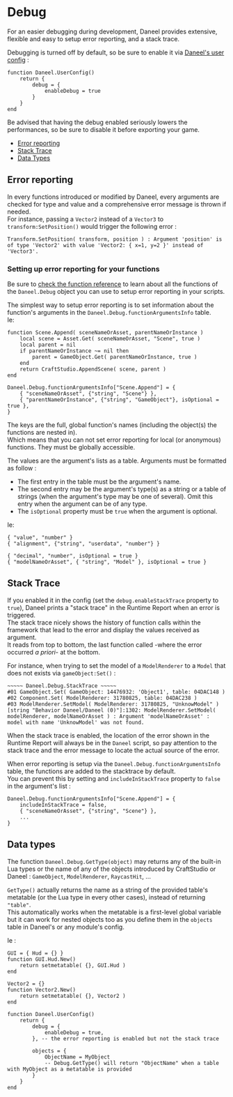 # Debug

For an easier debugging during development, Daneel provides extensive, flexible and easy to setup error reporting, and a stack trace.

Debugging is turned off by default, so be sure to enable it via [Daneel's user config](/docs/setup#configuration) :

    function Daneel.UserConfig()
        return {
            debug = {
                enableDebug = true
            }
        }
    end

Be advised that having the debug enabled seriously lowers the performances, so be sure to disable it before exporting your game.

- [Error reporting](#error-reporting)
- [Stack Trace](#stack-trace)
- [Data Types](#data-types)


<a name="error-reporting"></a>
## Error reporting

In every functions introduced or modified by Daneel, every arguments are checked for type and value and a comprehensive error message is thrown if needed.  
For instance, passing a `Vector2` instead of a `Vector3` to `transform:SetPosition()` would trigger the following error :  

    Transform.SetPosition( transform, position ) : Argument 'position' is of type 'Vector2' with value 'Vector2: { x=1, y=2 }' instead of 'Vector3'.


<a name="setup-error-reporting"></a>
### Setting up error reporting for your functions

Be sure to [check the function reference](../function-reference) to learn about all the functions of the `Daneel.Debug` object you can use to setup error reporting in your scripts.

The simplest way to setup error reporting is to set information about the function's arguments in the `Daneel.Debug.functionArgumentsInfo` table.  
Ie:

    function Scene.Append( sceneNameOrAsset, parentNameOrInstance )
        local scene = Asset.Get( sceneNameOrAsset, "Scene", true )
        local parent = nil
        if parentNameOrInstance ~= nil then
            parent = GameObject.Get( parentNameOrInstance, true )
        end
        return CraftStudio.AppendScene( scene, parent )
    end

    Daneel.Debug.functionArgumentsInfo["Scene.Append"] = { 
        { "sceneNameOrAsset", {"string", "Scene"} },
        { "parentNameOrInstance", {"string", "GameObject"}, isOptional = true },
    }
    

The keys are the full, global function's names (including the object(s) the functions are nested in).  
Which means that you can not set error reporting for local (or anonymous) functions. They must be globally accessible.

The values are the argument's lists as a table. Arguments must be formatted as follow :

- The first entry in the table must be the argument's name.
- The second entry may be the argument's type(s) as a string or a table of strings (when the argument's type may be one of several). Omit this entry when the argument can be of any type.
- The `isOptional` property must be `true` when the argument is optional.

Ie:

    { "value", "number" }
    { "alignment", {"string", "userdata", "number"} }
    
    { "decimal", "number", isOptional = true }
    { "modelNameOrAsset", { "string", "Model" }, isOptional = true }

<a name="stack-trace"></a>
## Stack Trace

If you enabled it in the config (set the `debug.enableStackTrace` property to `true`), Daneel prints a "stack trace" in the Runtime Report when an error is triggered.  
The stack trace nicely shows the history of function calls within the framework that lead to the error and display the values received as argument.  
It reads from top to bottom, the last function called -where the error occurred _a priori_- at the bottom.  

For instance, when trying to set the model of a `ModelRenderer` to a `Model` that does not exists via `gameObject:Set()` :

    ~~~~~ Daneel.Debug.StackTrace ~~~~~
    #01 GameObject.Set( GameObject: 14476932: 'Object1', table: 04DAC148 )
    #02 Component.Set( ModelRenderer: 31780825, table: 04DAC238 )
    #03 ModelRenderer.SetModel( ModelRenderer: 31780825, "UnknowModel" )
    [string "Behavior Daneel/Daneel (0)"]:1302: ModelRenderer.SetModel( modelRenderer, modelNameOrAsset ) : Argument 'modelNameOrAsset' : model with name 'UnknowModel' was not found.

When the stack trace is enabled, the location of the error shown in the Runtime Report will always be in the `Daneel` script, so pay attention to the stack trace and the error message to locate the actual source of the error.  

When error reporting is setup via the `Daneel.Debug.functionArgumentsInfo` table, the functions are added to the stacktrace by default.  
You can prevent this by setting and `includeInStackTrace` property to `false` in the argument's list :

    Daneel.Debug.functionArgumentsInfo["Scene.Append"] = { 
        includeInStackTrace = false,
        { "sceneNameOrAsset", {"string", "Scene"} },
        ...
    }


<a name="data-types"></a>
## Data types

The function `Daneel.Debug.GetType(object)` may returns any of the built-in Lua types or the name of any of the objects introduced by CraftStudio or Daneel : `GameObject`, `ModelRenderer`, `RaycastHit`, ...

`GetType()` actually returns the name as a string of the provided table's metatable (or the Lua type in every other cases), instead of returning `"table"`.  
This automatically works when the metatable is a first-level global variable but it can work for nested objects too as you define them in the `objects` table in Daneel's or any module's config.

Ie :

	GUI = { Hud = {} }
	function GUI.Hud.New()
		return setmetatable( {}, GUI.Hud )
	end

	Vector2 = {}
	function Vector2.New()
		return setmetatable( {}, Vector2 )
	end

	function Daneel.UserConfig()
		return {
			debug = {
				enableDebug = true,
			}, -- the error reporting is enabled but not the stack trace

			objects = {
				ObjectName = MyObject
				-- Debug.GetType() will return "ObjectName" when a table with MyObject as a metatable is provided
			}
		}
	end
